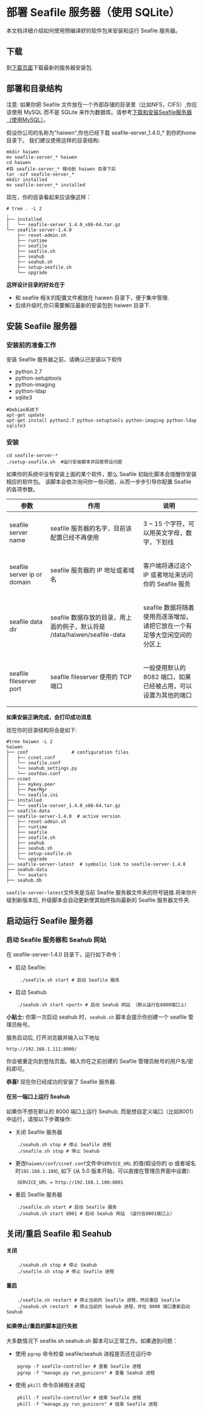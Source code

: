 # 部署 Seafile 服务器（使用 SQLite）

本文档详细介绍如何使用预编译好的软件包来安装和运行 Seafile 服务器。

下载
----

到[下载页面](http://www.seafile.com/download)下载最新的服务器安装包.


部署和目录结构
--------------

注意: 如果你把 Seafile 文件放在一个外部存储的目录里（比如NFS，CIFS）,你应该使用 MySQL 而不是 SQLite 来作为数据库。请参考[下载和安装Seafile服务器（使用MySQL）](using_mysql.md)。

假设你公司的名称为"haiwen",你也已经下载 seafile-server\_1.4.0\_\* 到你的home 目录下。 我们建议使用这样的目录结构:

    mkdir haiwen  
    mv seafile-server_* haiwen
    cd haiwen
    #将 seafile-server_* 移动到 haiwen 目录下后
    tar -xzf seafile-server_*
    mkdir installed
    mv seafile-server_* installed

现在，你的目录看起来应该像这样：

    # tree . -L 2
    .
    ├── installed
    │   └── seafile-server_1.4.0_x86-64.tar.gz
    └── seafile-server-1.4.0
        ├── reset-admin.sh
        ├── runtime
        ├── seafile
        ├── seafile.sh
        ├── seahub
        ├── seahub.sh
        ├── setup-seafile.sh
        └── upgrade

**这样设计目录的好处在于**

-   和 seafile 相关的配置文件都放在 haiwen 目录下，便于集中管理.
-   后续升级时,你只需要解压最新的安装包到 haiwen 目录下.


安装 Seafile 服务器
-------------------

### 安装前的准备工作

安装 Seafile 服务器之前，请确认已安装以下软件

- python 2.7
- python-setuptools
- python-imaging
- python-ldap
- sqlite3

<!-- -->

    #Debian系统下
    apt-get update
    apt-get install python2.7 python-setuptools python-imaging python-ldap sqlite3

### 安装

    cd seafile-server-*
    ./setup-seafile.sh  #运行安装脚本并回答预设问题

如果你的系统中没有安装上面的某个软件，那么 Seafile 初始化脚本会提醒你安装相应的软件包。 该脚本会依次询问你一些问题，从而一步步引导你配置 Seafile 的各项参数。

<table>
<tr>
<th>参数</th>
<th>作用</th>
<th>说明</th>
</tr>
<tbody>
<tr class="odd">
<td align="left"><p>seafile server name</p></td>
<td align="left"><p>seafile 服务器的名字，目前该配置已经不再使用</p></td>
<td align="left"><p>3 ~ 15 个字符，可以用英文字母，数字，下划线</p></td>
</tr>
<tr class="even">
<td align="left"><p>seafile server ip or domain</p></td>
<td align="left"><p>seafile 服务器的 IP 地址或者域名</p></td>
<td align="left"><p>客户端将通过这个 IP 或者地址来访问你的 Seafile 服务</p></td>
</tr>
<tr class="even">
<td align="left"><p>seafile data dir</p></td>
<td align="left"><p>seafile 数据存放的目录，用上面的例子，默认将是 /data/haiwen/seafile-data</p></td>
<td align="left"><p>seafile 数据将随着使用而逐渐增加，请把它放在一个有足够大空闲空间的分区上</p></td>
</tr>
<tr class="even">
<td align="left"><p>seafile fileserver port</p></td>
<td align="left"><p>seafile fileserver 使用的 TCP 端口</p></td>
<td align="left"><p>一般使用默认的 8082 端口，如果已经被占用，可以设置为其他的端口</p></td>
</tr>
<tr class="odd">
</tr>
</tbody>
</table>

**如果安装正确完成，会打印成功消息**

现在你的目录结构将会是如下:

    #tree haiwen -L 2
    haiwen
    ├── conf                # configuration files
    │   ├── ccnet.conf
    │   └── seafile.conf
    │   └── seahub_settings.py
    │   └── seafdav.conf
    ├── ccnet
    │   ├── mykey.peer
    │   ├── PeerMgr
    │   └── seafile.ini
    ├── installed
    │   └── seafile-server_1.4.0_x86-64.tar.gz
    ├── seafile-data        
    ├── seafile-server-1.4.0  # active version
    │   ├── reset-admin.sh
    │   ├── runtime
    │   ├── seafile
    │   ├── seafile.sh
    │   ├── seahub
    │   ├── seahub.sh
    │   ├── setup-seafile.sh
    │   └── upgrade
    ├── seafile-server-latest  # symbolic link to seafile-server-1.4.0
    ├── seahub-data
    │   └── avatars
    ├── seahub.db

`seafile-server-latest`文件夹是当前 Seafile 服务器文件夹的符号链接.将来你升级到新版本后, 升级脚本会自动更新使其始终指向最新的 Seafile 服务器文件夹.

启动运行 Seafile 服务器
-----------------------

### 启动 Seafile 服务器和 Seahub 网站

在 seafile-server-1.4.0 目录下，运行如下命令：

- 启动 Seafile:
```
     ./seafile.sh start # 启动 Seafile 服务
```

- 启动 Seahub
```
    ./seahub.sh start <port> # 启动 Seahub 网站 （默认运行在8000端口上）
```

**小贴士:** 你第一次启动 seahub 时，`seahub.sh` 脚本会提示你创建一个 seafile 管理员帐号。

服务启动后, 打开浏览器并输入以下地址

    http://192.168.1.111:8000/

你会被重定向到登陆页面。输入你在之前创建的 Seafile 管理员帐号的用户名/密码即可。

**恭喜!** 现在你已经成功的安装了 Seafile 服务器.

#### 在另一端口上运行 Seahub

如果你不想在默认的 8000 端口上运行 Seahub, 而是想自定义端口（比如8001）中运行，请按以下步骤操作:

- 关闭 Seafile 服务器
```
    ./seahub.sh stop # 停止 Seafile 进程
    ./seafile.sh stop # 停止 Seahub
```

- 更改`haiwen/conf/ccnet.conf`文件中`SERVICE_URL` 的值(假设你的 ip 或者域名时`192.168.1.100`), 如下 (从 5.0 版本开始，可以直接在管理员界面中设置):
```
    SERVICE_URL = http://192.168.1.100:8001
```

- 重启 Seafile 服务器
```
    ./seafile.sh start # 启动 Seafile 服务
    ./seahub.sh start 8001 # 启动 Seahub 网站 （运行在8001端口上）
```

关闭/重启 Seafile 和 Seahub
---------------------------

#### 关闭

```
    ./seahub.sh stop # 停止 Seahub
    ./seafile.sh stop # 停止 Seafile 进程
```

#### 重启

```
    ./seafile.sh restart # 停止当前的 Seafile 进程，然后重启 Seafile
    ./seahub.sh restart  # 停止当前的 Seahub 进程，并在 8000 端口重新启动 Seahub
```

#### 如果停止/重启的脚本运行失败

大多数情况下 seafile.sh seahub.sh 脚本可以正常工作。如果遇到问题：

- 使用 `pgrep` 命令检查 seafile/seahub 进程是否还在运行中
```
    pgrep -f seafile-controller # 查看 Seafile 进程
    pgrep -f "manage.py run_gunicorn" # 查看 Seahub 进程
```

-   使用 `pkill` 命令杀掉相关进程
```
    pkill -f seafile-controller # 结束 Seafile 进程
    pkill -f "manage.py run_gunicorn" # 结束 Seafile 进程
```
